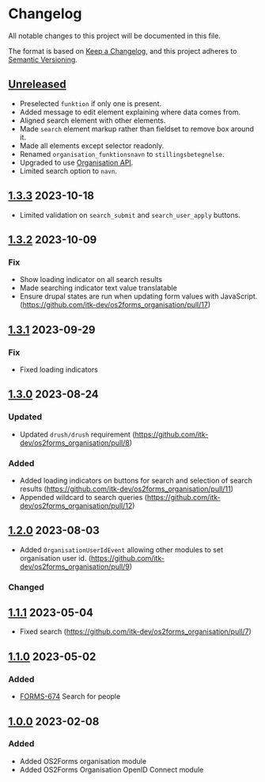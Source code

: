 <!-- markdownlint-disable MD024 -->
# Changelog

All notable changes to this project will be documented in this file.

The format is based on [Keep a Changelog](https://keepachangelog.com/en/1.0.0/),
and this project adheres to [Semantic
Versioning](https://semver.org/spec/v2.0.0.html).

## [Unreleased]

- Preselected `funktion` if only one is present.
- Added message to edit element explaining where data comes from.
- Aligned search element with other elements.
- Made `search` element markup rather than fieldset to remove box around it.
- Made all elements except selector readonly.
- Renamed `organisation_funktionsnavn` to `stillingsbetegnelse`.
- Upgraded to use [Organisation API](https://github.com/itk-dev/os2forms_organisation_api).
- Limited search option to `navn`.

## [1.3.3] 2023-10-18

- Limited validation on `search_submit` and `search_user_apply` buttons.

## [1.3.2] 2023-10-09

### Fix

- Show loading indicator on all search results
- Made searching indicator text value translatable
- Ensure drupal states are run when updating form values with JavaScript.
  (<https://github.com/itk-dev/os2forms_organisation/pull/17>)

## [1.3.1] 2023-09-29

### Fix

- Fixed loading indicators

## [1.3.0] 2023-08-24

### Updated

- Updated `drush/drush` requirement
  (<https://github.com/itk-dev/os2forms_organisation/pull/8>)

### Added

- Added loading indicators on buttons for search and selection of search results
  (<https://github.com/itk-dev/os2forms_organisation/pull/11>)
- Appended wildcard to search queries
  (<https://github.com/itk-dev/os2forms_organisation/pull/12>)

## [1.2.0] 2023-08-03

- Added `OrganisationUserIdEvent` allowing other modules to set organisation
  user id. (<https://github.com/itk-dev/os2forms_organisation/pull/9>)

### Changed

## [1.1.1] 2023-05-04

- Fixed search
  (<https://github.com/itk-dev/os2forms_organisation/pull/7>)

## [1.1.0] 2023-05-02

### Added

- [FORMS-674](https://jira.itkdev.dk/browse/FORMS-674)
  Search for people

## [1.0.0] 2023-02-08

### Added

- Added OS2Forms organisation module
- Added OS2Forms Organisation OpenID Connect module

[Unreleased]: https://github.com/itk-dev/os2forms_organisation/compare/1.3.3...HEAD
[1.3.3]: https://github.com/itk-dev/os2forms_organisation/compare/1.3.2...1.3.3
[1.3.2]: https://github.com/itk-dev/os2forms_organisation/compare/1.3.1...1.3.2
[1.3.1]: https://github.com/itk-dev/os2forms_organisation/compare/1.3.0...1.3.1
[1.3.0]: https://github.com/itk-dev/os2forms_organisation/compare/1.2.0...1.3.0
[1.2.0]: https://github.com/itk-dev/os2forms_organisation/compare/1.1.1...1.2.0
[1.1.1]: https://github.com/itk-dev/os2forms_organisation/compare/1.1.0...1.1.1
[1.1.0]: https://github.com/itk-dev/os2forms_organisation/compare/1.0.0...1.1.0
[1.0.0]: https://github.com/itk-dev/os2forms_organisation/releases/tag/1.0.0
